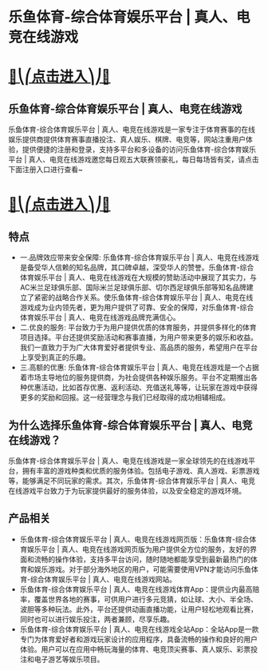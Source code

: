 # 乐鱼体育-综合体育娱乐平台 | 真人、电竞在线游戏

# [🍉⎝⎛点击进入⎞⎠🍉](https://kkdd668.cn)
## 乐鱼体育-综合体育娱乐平台 | 真人、电竞在线游戏
乐鱼体育-综合体育娱乐平台 | 真人、电竞在线游戏是一家专注于体育赛事的在线娱乐提供商提供体育赛事直播投注、真人娱乐、棋牌、电竞等，网站注重用户体验，提供便捷的注册和登录，支持多平台和多设备的访问乐鱼体育-综合体育娱乐平台 | 真人、电竞在线游戏邀您每日观五大联赛领豪礼，每日每场皆有奖，请点击下面注册入口进行查看~
# [🍉⎝⎛点击进入⎞⎠🍉](https://kkdd668.cn)

## 特点
- 一.品牌效应带来安全保障: 乐鱼体育-综合体育娱乐平台 | 真人、电竞在线游戏是备受华人信赖的知名品牌，其口碑卓越，深受华人的赞誉。乐鱼体育-综合体育娱乐平台 | 真人、电竞在线游戏在大规模的赞助活动中展现了其实力，与AC米兰足球俱乐部、国际米兰足球俱乐部、切尔西足球俱乐部等知名品牌建立了紧密的战略合作关系。使乐鱼体育-综合体育娱乐平台 | 真人、电竞在线游戏成为业内领先者，更为用户提供了可靠、安全的保障，对乐鱼体育-综合体育娱乐平台 | 真人、电竞在线游戏品牌充满信心。
- 二.优良的服务: 平台致力于为用户提供优质的体育服务，并提供多样化的体育项目选择。平台还提供奖励活动和赛事直播，为用户带来更多的娱乐和收益。我们一直致力于为广大体育爱好者提供专业、高品质的服务，希望用户在平台上享受到真正的乐趣。
- 三.高额的优惠: 乐鱼体育-综合体育娱乐平台 | 真人、电竞在线游戏是一个占据着市场主导地位的服务提供商，为社会提供各种娱乐服务。平台不定期推出各种优惠活动，比如首存优惠、返利活动、充值送礼等等，让玩家在游戏中获得更多的奖励和回报。这一经营理念与我们已经取得的成功相辅相成。

## 为什么选择乐鱼体育-综合体育娱乐平台 | 真人、电竞在线游戏？
乐鱼体育-综合体育娱乐平台 | 真人、电竞在线游戏是一家全球领先的在线游戏平台，拥有丰富的游戏种类和优质的服务体验。包括电子游戏、真人游戏、彩票游戏等，能够满足不同玩家的需求。其次，乐鱼体育-综合体育娱乐平台 | 真人、电竞在线游戏平台致力于为玩家提供最好的服务体验，以及安全稳定的游戏环境。
## 产品相关
- 乐鱼体育-综合体育娱乐平台 | 真人、电竞在线游戏网页版：乐鱼体育-综合体育娱乐平台 | 真人、电竞在线游戏网页版为用户提供全方位的服务，友好的界面和流畅的操作体验，支持多平台访问，随时随地都能享受到最新最热门的体育和娱乐游戏。对于部分海外地区的用户，可能需要使用VPN才能访问乐鱼体育-综合体育娱乐平台 | 真人、电竞在线游戏网站。
- 乐鱼体育-综合体育娱乐平台 | 真人、电竞在线游戏体育App：提供业内最高赔率，覆盖世界各地的赛事，可供用户进行多元竞猜，如让球、大小、半全场、波胆等多种玩法。此外，平台还提供动画直播功能，让用户轻松地观看比赛，同时也可以进行娱乐投注，两者兼顾，尽享乐趣。
- 乐鱼体育-综合体育娱乐平台 | 真人、电竞在线游戏全站App：全站App是一款专门为体育爱好者和游戏玩家设计的应用程序，具备流畅的操作和良好的用户体验。用户可以在应用中畅玩海量的体育、电竞顶尖赛事、真人娱乐、彩票投注和电子游艺等娱乐项目。
